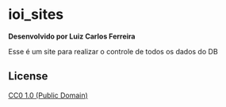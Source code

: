 # ioi_sites

**Desenvolvido por Luiz Carlos Ferreira**

Esse é um site para realizar o controle de todos os dados do DB


## License

[CC0 1.0 (Public Domain)](LICENSE.md)
